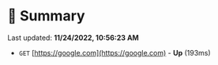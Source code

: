# 📖 Summary
Last updated: **11/24/2022, 10:56:23 AM**

- `GET` [https://google.com](https://google.com) - **Up** (193ms)
